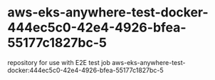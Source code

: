 # aws-eks-anywhere-test-docker-444ec5c0-42e4-4926-bfea-55177c1827bc-5
repository for use with E2E test job aws-eks-anywhere-test-docker:444ec5c0-42e4-4926-bfea-55177c1827bc-5
